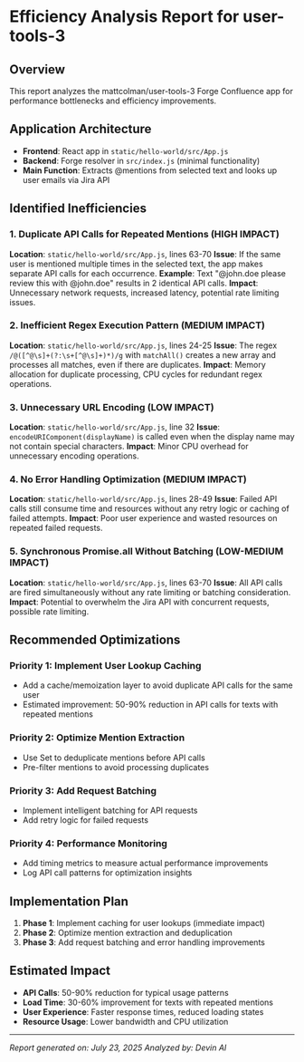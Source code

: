 # Efficiency Analysis Report for user-tools-3

## Overview
This report analyzes the mattcolman/user-tools-3 Forge Confluence app for performance bottlenecks and efficiency improvements.

## Application Architecture
- **Frontend**: React app in `static/hello-world/src/App.js`
- **Backend**: Forge resolver in `src/index.js` (minimal functionality)
- **Main Function**: Extracts @mentions from selected text and looks up user emails via Jira API

## Identified Inefficiencies

### 1. **Duplicate API Calls for Repeated Mentions** (HIGH IMPACT)
**Location**: `static/hello-world/src/App.js`, lines 63-70
**Issue**: If the same user is mentioned multiple times in the selected text, the app makes separate API calls for each occurrence.
**Example**: Text "@john.doe please review this with @john.doe" results in 2 identical API calls.
**Impact**: Unnecessary network requests, increased latency, potential rate limiting issues.

### 2. **Inefficient Regex Execution Pattern** (MEDIUM IMPACT)
**Location**: `static/hello-world/src/App.js`, lines 24-25
**Issue**: The regex `/@([^@\s]+(?:\s+[^@\s]+)*)/g` with `matchAll()` creates a new array and processes all matches, even if there are duplicates.
**Impact**: Memory allocation for duplicate processing, CPU cycles for redundant regex operations.

### 3. **Unnecessary URL Encoding** (LOW IMPACT)
**Location**: `static/hello-world/src/App.js`, line 32
**Issue**: `encodeURIComponent(displayName)` is called even when the display name may not contain special characters.
**Impact**: Minor CPU overhead for unnecessary encoding operations.

### 4. **No Error Handling Optimization** (MEDIUM IMPACT)
**Location**: `static/hello-world/src/App.js`, lines 28-49
**Issue**: Failed API calls still consume time and resources without any retry logic or caching of failed attempts.
**Impact**: Poor user experience and wasted resources on repeated failed requests.

### 5. **Synchronous Promise.all Without Batching** (LOW-MEDIUM IMPACT)
**Location**: `static/hello-world/src/App.js`, lines 63-70
**Issue**: All API calls are fired simultaneously without any rate limiting or batching consideration.
**Impact**: Potential to overwhelm the Jira API with concurrent requests, possible rate limiting.

## Recommended Optimizations

### Priority 1: Implement User Lookup Caching
- Add a cache/memoization layer to avoid duplicate API calls for the same user
- Estimated improvement: 50-90% reduction in API calls for texts with repeated mentions

### Priority 2: Optimize Mention Extraction
- Use Set to deduplicate mentions before API calls
- Pre-filter mentions to avoid processing duplicates

### Priority 3: Add Request Batching
- Implement intelligent batching for API requests
- Add retry logic for failed requests

### Priority 4: Performance Monitoring
- Add timing metrics to measure actual performance improvements
- Log API call patterns for optimization insights

## Implementation Plan
1. **Phase 1**: Implement caching for user lookups (immediate impact)
2. **Phase 2**: Optimize mention extraction and deduplication
3. **Phase 3**: Add request batching and error handling improvements

## Estimated Impact
- **API Calls**: 50-90% reduction for typical usage patterns
- **Load Time**: 30-60% improvement for texts with repeated mentions
- **User Experience**: Faster response times, reduced loading states
- **Resource Usage**: Lower bandwidth and CPU utilization

---
*Report generated on: July 23, 2025*
*Analyzed by: Devin AI*
